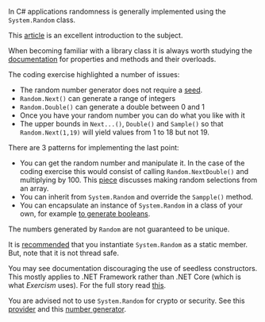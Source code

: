 In C# applications randomness is generally implemented using the `System.Random` class.

This [article][system-random] is an excellent introduction to the subject.

When becoming familiar with a library class it is always worth studying the [documentation][system-random] for properties and methods and their overloads.

The coding exercise highlighted a number of issues:

- The random number generator does not require a [seed][random-seedless].
- `Random.Next()` can generate a range of integers
- `Random.Double()` can generate a double between 0 and 1
- Once you have your random number you can do what you like with it
- The upper bounds in `Next...()`, `Double()` and `Sample()` so that `Random.Next(1,19)` will yield values from 1 to 18 but not 19.

There are 3 patterns for implementing the last point:

- You can get the random number and manipulate it. In the case of the coding exercise this would consist of calling `Random.NextDouble()` and multiplying by 100. This [piece][random-use-case-array] discusses making random selections from an array.
- You can inherit from `System.Random` and override the `Sampple()` method.
- You can encapsulate an instance of `System.Random` in a class of your own, for example [to generate booleans][random-use-cases].

The numbers generated by `Random` are not guaranteed to be unique.

It is [recommended][random-thread-safety] that you instantiate `System.Random` as a static member. But, note that it is not thread safe.

You may see documentation discouraging the use of seedless constructors. This mostly applies to .NET Framework rather than .NET Core (which is what _Exercism_ uses). For the full story read [this][random-multiple-instantiations].

You are advised not to use `System.Random` for crypto or security. See this [provider][crypto-provider] and this [number generator][crypto-rng].

[system-random]: https://docs.microsoft.com/en-us/dotnet/api/system.random?view=netcore-3.1
[random-thread-safety]: https://docs.microsoft.com/en-us/dotnet/api/system.random?view=netcore-3.1#the-systemrandom-class-and-thread-safety
[random-use-cases]: https://docs.microsoft.com/en-us/dotnet/api/system.random?view=netcore-3.1#generate-random-boolean-values
[random-use-case-array]: https://docs.microsoft.com/en-us/dotnet/api/system.random?view=netcore-3.1#retrieve-an-element-from-an-array-or-collection-at-random
[crypto-provider]: https://docs.microsoft.com/en-us/dotnet/api/system.security.cryptography.rngcryptoserviceprovider?view=netcore-3.1
[crypto-rng]: https://docs.microsoft.com/en-us/dotnet/api/system.security.cryptography.randomnumbergenerator?view=netcore-3.1
[random-seedless]: https://docs.microsoft.com/en-us/dotnet/api/system.random?view=netcore-3.1#instantiating-the-random-number-generator
[random-multiple-instantiations]: https://docs.microsoft.com/en-us/dotnet/api/system.random?view=netcore-3.1#avoiding-multiple-instantiations
